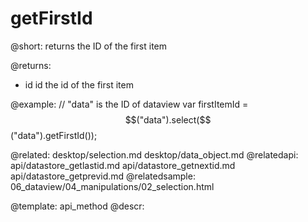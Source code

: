 getFirstId
=============


@short:
	returns the ID of the first item

@returns:
- id  id  the id of the first item

@example:
// "data" is the ID of dataview 
var firstItemId = $$("data").select($$("data").getFirstId());

@related: 
	desktop/selection.md
    desktop/data_object.md
@relatedapi:
	api/datastore_getlastid.md
    api/datastore_getnextid.md
    api/datastore_getprevid.md
@relatedsample:
	06_dataview/04_manipulations/02_selection.html


@template:	api_method
@descr:


